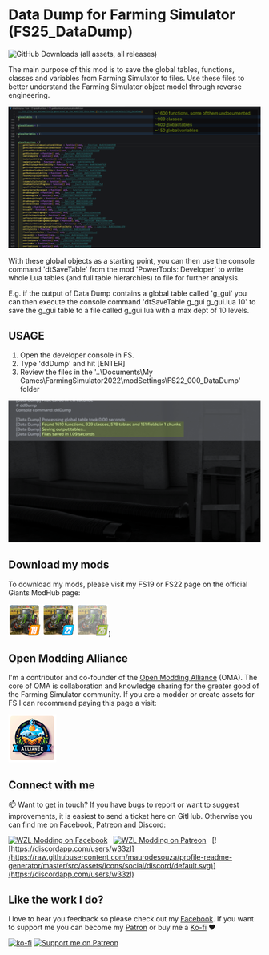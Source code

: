 # Data Dump for Farming Simulator (FS25_DataDump)

![GitHub Downloads (all assets, all releases)](https://img.shields.io/github/downloads/w33zl/FS22_DataDump/total)


The main purpose of this mod is to save the global tables, functions, classes and variables from Farming Simulator to files. Use these files to better understand the Farming Simulator object model through reverse engineering.

![Global functions, tables, classes and variables](WZLModding_DataDump_GlobalTables.PNG)

With these global objects as a starting point, you can then use the console command 'dtSaveTable' from the mod 'PowerTools: Developer' to write whole Lua tables (and full table hierarchies) to file for further analysis.

E.g. if the output of Data Dump contains a global table called 'g_gui' you can then execute the console command 'dtSaveTable g_gui g_gui.lua 10' to save the g_gui table to a file called g_gui.lua with a max dept of 10 levels.

## USAGE
1. Open the developer console in FS. 
2. Type 'ddDump' and hit [ENTER]
3. Review the files in the '..\Documents\My Games\FarmingSimulator2022\modSettings\FS22_000_DataDump' folder

![alt text](WZLModding_DataDump_Console.PNG)




## Download my mods
To download my mods, please visit my FS19 or FS22 page on the official Giants ModHub page:

[![My FS22 Mods](https://github.com/w33zl/w33zl/raw/main/GitHubIcons_MH_FS19.png)](https://www.farming-simulator.com/mods.php?title=fs2019&filter=org&org_id=140742)
[![My FS22 Mods](https://github.com/w33zl/w33zl/raw/main/GitHubIcons_MH_FS22.png)](https://www.farming-simulator.com/mods.php?title=fs2022&filter=org&org_id=140742)
[![My FS25 Mods](https://github.com/w33zl/w33zl/raw/main/GitHubIcons_MH_FS25.png)](https://www.farming-simulator.com/mods.php?title=fs2025&filter=org&org_id=140742))


## Open Modding Alliance
I'm a contributor and co-founder of the [Open Modding Alliance](https://github.com/open-modding-alliance) (OMA). The core of OMA is collaboration and knowledge sharing for the greater good of the Farming Simulator community. If you are a modder or create assets for FS I can recommend paying this page a visit:

[![Open Modding Alliance](https://github.com/w33zl/w33zl/raw/main/GitHubIcons_OMA.png)](https://github.com/open-modding-alliance)


## Connect with me
📫 Want to get in touch? If you have bugs to report or want to suggest improvements, it is easiest to send a ticket here on GitHub. Otherwise you can find me on Facebook, Patreon and Discord:


[![WZL Modding on Facebook](https://raw.githubusercontent.com/maurodesouza/profile-readme-generator/master/src/assets/icons/social/facebook/default.svg)](https://fb.com/w33zl) *&nbsp;* [![WZL Modding on Patreon](https://raw.githubusercontent.com/maurodesouza/profile-readme-generator/master/src/assets/icons/social/patreon/default.svg)](https://www.patreon.com/wzlmodding) *&nbsp;* [![https://discordapp.com/users/w33zl](https://raw.githubusercontent.com/maurodesouza/profile-readme-generator/master/src/assets/icons/social/discord/default.svg)](https://discordapp.com/users/w33zl)


## Like the work I do?
I love to hear you feedback so please check out my [Facebook](https://www.facebook.com/w33zl). If you want to support me you can become my [Patron](https://www.patreon.com/wzlmodding) or buy me a [Ko-fi](https://ko-fi.com/w33zl) :heart:

[![ko-fi](https://ko-fi.com/img/githubbutton_sm.svg)](https://ko-fi.com/X8X0BB65P) [![Support me on Patreon](https://img.shields.io/endpoint.svg?url=https%3A%2F%2Fshieldsio-patreon.vercel.app%2Fapi%3Fusername%3Dwzlmodding%3F%26type%3Dpatrons&style=for-the-badge)](https://patreon.com/wzlmodding?)


